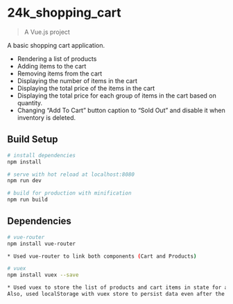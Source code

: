


# 24k_shopping_cart

> A Vue.js project 

A basic shopping cart application. 

* Rendering a list of products
* Adding items to the cart
* Removing items from the cart
* Displaying the number of items in the cart
* Displaying the total price of the items in the cart
* Displaying the total price for each group of items in the cart based on quantity.
* Changing “Add To Cart” button caption to “Sold Out” and disable it when inventory is deleted.


## Build Setup

``` bash
# install dependencies
npm install

# serve with hot reload at localhost:8080
npm run dev

# build for production with minification
npm run build
```


## Dependencies
``` bash
# vue-router
npm install vue-router

* Used vue-router to link both components (Cart and Products)

# vuex
npm install vuex --save

* Used vuex to store the list of products and cart items in state for a better manage of data. Using mutations to update both components (Cart and Products) when removing or adding items.
Also, used localStorage with vuex store to persist data even after the browser is closed.
```













